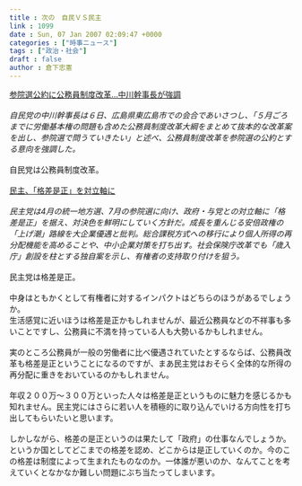 ```yaml
---
title : 次の　自民ＶＳ民主
link : 1099
date : Sun, 07 Jan 2007 02:09:47 +0000
categories : ["時事ニュース"]
tags : ["政治・社会"]
draft : false
author : 倉下忠憲
---
```


<A HREF="http://www.yomiuri.co.jp/politics/news/20070106ia21.htm" TARGET="_blank">参院選公約に公務員制度改革…中川幹事長が強調</A><BR><BR><I>自民党の中川幹事長は６日、広島県東広島市での会合であいさつし、「５月ごろまでに労働基本権の問題も含めた公務員制度改革大綱をまとめて抜本的な改革案を出し、参院選で問うていきたい」と述べ、公務員制度改革を参院選の公約とする意向を強調した。</I><BR><BR>自民党は公務員制度改革。<BR><BR><A HREF="http://www.nikkei.co.jp/news/seiji/20070107AT3S0501Y06012007.html" TARGET="_blank">民主、「格差是正」を対立軸に</A><BR><BR><I>民主党は4月の統一地方選、7月の参院選に向け、政府・与党との対立軸に「格差是正」を据え、対決色を鮮明にしていく方針だ。成長を重んじる安倍政権の「上げ潮」路線を大企業優遇と批判。総合課税方式への移行により個人所得の再分配機能を高めることや、中小企業対策を打ち出す。社会保険庁改革でも「歳入庁」創設を柱とする独自案を示し、有権者の支持取り付けを狙う。</I><BR><BR>民主党は格差是正。<BR><BR>中身はともかくとして有権者に対するインパクトはどちらのほうがあるでしょうか。<BR>生活感覚に近いほうは格差是正かもしれませんが、最近公務員などの不祥事も多いことですし、公務員に不満を持っている人も大勢いるかもしれません。<BR><BR>実のところ公務員が一般の労働者に比べ優遇されていたとするならば、公務員改革も格差是正ということになるのですが、まあ民主党はおそらく全体的な所得の再分配に重きをおいているのかもしれません。<BR><BR>年収２００万～３００万といった人々は格差是正というものに魅力を感じるかも知れません。民主党にはさらに若い人を積極的に取り込んでいける方向性を打ち出してもらいたいと思います。<BR><BR>しかしながら、格差の是正というのは果たして「政府」の仕事なんでしょうか。というか国としてどこまでの格差を認め、どこからは是正していくのか。今のこの格差は制度によって生まれたものなのか。一体誰が悪いのか、なんてことを考えていくとなかなか難しい問題にぶち当たってしまいます。<br><br>
